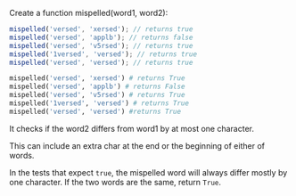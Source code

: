 Create a function mispelled(word1, word2):

```javascript
mispelled('versed', 'xersed'); // returns true
mispelled('versed', 'applb'); // returns false
mispelled('versed', 'v5rsed'); // returns true
mispelled('1versed', 'versed'); // returns true
mispelled('versed', 'versed'); // returns true
```
```python
mispelled('versed', 'xersed') # returns True
mispelled('versed', 'applb') # returns False
mispelled('versed', 'v5rsed') # returns True
mispelled('1versed', 'versed') # returns True
mispelled('versed', 'versed') #returns True 
```

It checks if the word2 differs from word1 by at most one character. 

This can include an extra char at the end or the beginning of either of words.

In the tests that expect `true`, the mispelled word will always differ mostly by one character. If the two words are the same, return `True`.
